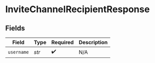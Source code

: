 # InviteChannelRecipientResponse


## Fields

| Field              | Type               | Required           | Description        |
| ------------------ | ------------------ | ------------------ | ------------------ |
| `username`         | *str*              | :heavy_check_mark: | N/A                |
